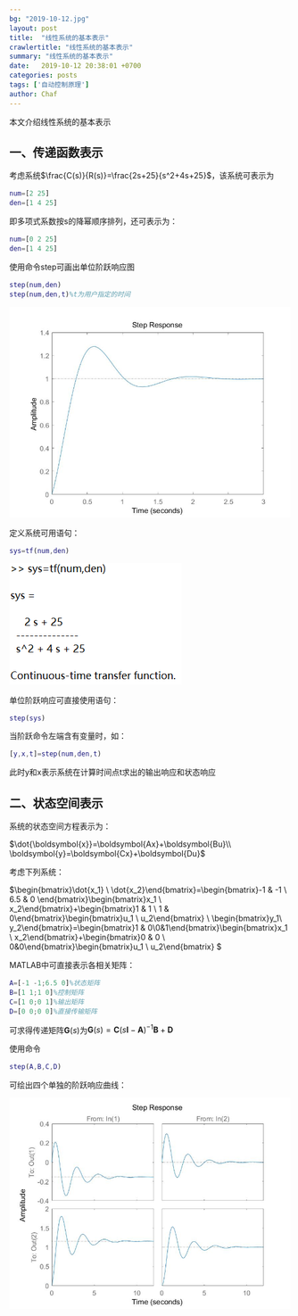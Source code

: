 ```yaml
---
bg: "2019-10-12.jpg"
layout: post
title:  "线性系统的基本表示"
crawlertitle: "线性系统的基本表示"
summary: "线性系统的基本表示"
date:   2019-10-12 20:38:01 +0700
categories: posts
tags: ['自动控制原理']
author: Chaf
---
```


本文介绍线性系统的基本表示

## 一、传递函数表示

考虑系统$\frac{C(s)}{R(s)}=\frac{2s+25}{s^2+4s+25}$，该系统可表示为

```matlab
num=[2 25]
den=[1 4 25]
```

即多项式系数按s的降幂顺序排列，还可表示为：

```matlab
num=[0 2 25]
den=[1 4 25]
```

使用命令step可画出单位阶跃响应图

```matlab
step(num,den)
step(num,den,t)%t为用户指定的时间
```

![](/assets/images/control_system/linear_system_representation/1.jpg)

定义系统可用语句：

```matlab
sys=tf(num,den)
```

![](/assets/images/control_system/linear_system_representation/2.png)

单位阶跃响应可直接使用语句：

```matlab
step(sys)
```

当阶跃命令左端含有变量时，如：

```matlab
[y,x,t]=step(num,den,t)
```

此时y和x表示系统在计算时间点t求出的输出响应和状态响应

## 二、状态空间表示

系统的状态空间方程表示为：

$\dot{\boldsymbol{x}}=\boldsymbol{Ax}+\boldsymbol{Bu}\\ \boldsymbol{y}=\boldsymbol{Cx}+\boldsymbol{Du}$ 

考虑下列系统：

$\begin{bmatrix}\dot{x_1} \\ \dot{x_2}\end{bmatrix}=\begin{bmatrix}-1 & -1 \\ 6.5 & 0 \end{bmatrix}\begin{bmatrix}x_1 \\ x_2\end{bmatrix}+\begin{bmatrix}1 & 1 \\ 1 & 0\end{bmatrix}\begin{bmatrix}u_1 \\ u_2\end{bmatrix} \\ \begin{bmatrix}y_1\\ y_2\end{bmatrix}=\begin{bmatrix}1 & 0\\0&1\end{bmatrix}\begin{bmatrix}x_1 \\  x_2\end{bmatrix}+\begin{bmatrix}0 & 0 \\ 0&0\end{bmatrix}\begin{bmatrix}u_1 \\ u_2\end{bmatrix} $ 

MATLAB中可直接表示各相关矩阵：

```matlab
A=[-1 -1;6.5 0]%状态矩阵
B=[1 1;1 0]%控制矩阵
C=[1 0;0 1]%输出矩阵
D=[0 0;0 0]%直接传输矩阵
```

可求得传递矩阵$\boldsymbol{G}(s)$为$\boldsymbol{G}(s)=\boldsymbol{C}(s\boldsymbol{I}-\boldsymbol{A})^{-1}\boldsymbol{B}+\boldsymbol{D}$  

使用命令

```matlab
step(A,B,C,D)
```

可绘出四个单独的阶跃响应曲线：

![](/assets/images/control_system/linear_system_representation/3.jpg)